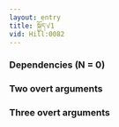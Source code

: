 ```yaml
---
layout: entry
title: སྐྱོད་√1
vid: Hill:0082
---
```

### Dependencies (N = 0)


### Two overt arguments


### Three overt arguments
